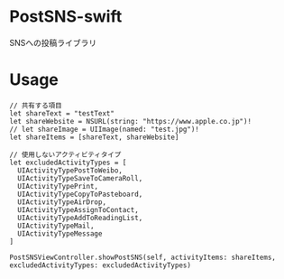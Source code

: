# PostSNS-swift

SNSへの投稿ライブラリ

# Usage

    // 共有する項目
    let shareText = "testText"
    let shareWebsite = NSURL(string: "https://www.apple.co.jp")!
    // let shareImage = UIImage(named: "test.jpg")!
    let shareItems = [shareText, shareWebsite]
    
    // 使用しないアクティビティタイプ
    let excludedActivityTypes = [
      UIActivityTypePostToWeibo,
      UIActivityTypeSaveToCameraRoll,
      UIActivityTypePrint,
      UIActivityTypeCopyToPasteboard,
      UIActivityTypeAirDrop,
      UIActivityTypeAssignToContact,
      UIActivityTypeAddToReadingList,
      UIActivityTypeMail,
      UIActivityTypeMessage
    ]

    PostSNSViewController.showPostSNS(self, activityItems: shareItems, excludedActivityTypes: excludedActivityTypes)
